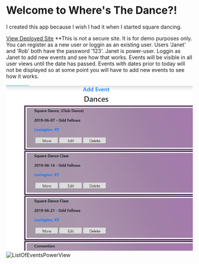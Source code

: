 
# Welcome to Where's The Dance?!
I created this app because I wish I had it when I started square dancing.

[View Deployed Site](https://wheresthedance.herokuapp.com/) **This is not a secure site. It is for demo purposes only.  You can register as a new user or loggin as an existing user. Users 'Janet' and 'Rob' both have the password '123'.  Janet is power-user.  Loggin as Janet to add new events and see how that works. Events will be visible in all user views until the date has passed.
Events with dates prior to today will not be displayed so at some point you will have to add new events to see how it works.



![ListOfEventsPowerView](/src/images/powerViewListEvents.png "List of events, power view")
![ListOfEventsPowerView](/src/images/RegularViewListEvents.png "List of events, regular view")
